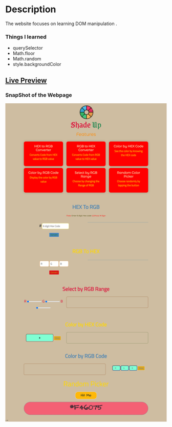 # Description
The website focuses on learning DOM manipulation .

### Things I learned


- querySelector
- Math.floor
- Math.random
- style.backgroundColor

## [Live Preview](https://api-jokes-generator.netlify.app/)

### SnapShot of the Webpage

![StreetStyle](./Proj_Image/Project.png)